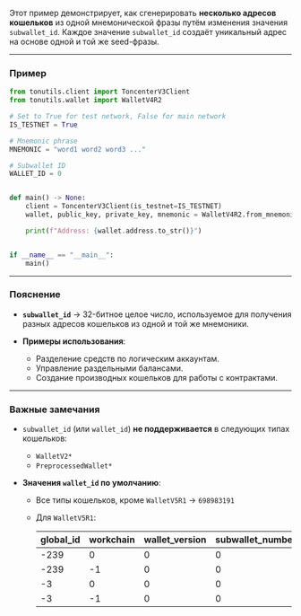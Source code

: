 Этот пример демонстрирует, как сгенерировать **несколько адресов кошельков** из одной мнемонической фразы путём изменения значения `subwallet_id`.
Каждое значение `subwallet_id` создаёт уникальный адрес на основе одной и той же seed-фразы.

---

### Пример

```python
from tonutils.client import ToncenterV3Client
from tonutils.wallet import WalletV4R2

# Set to True for test network, False for main network
IS_TESTNET = True

# Mnemonic phrase
MNEMONIC = "word1 word2 word3 ..."

# Subwallet ID
WALLET_ID = 0


def main() -> None:
    client = ToncenterV3Client(is_testnet=IS_TESTNET)
    wallet, public_key, private_key, mnemonic = WalletV4R2.from_mnemonic(client, MNEMONIC, WALLET_ID)

    print(f"Address: {wallet.address.to_str()}")


if __name__ == "__main__":
    main()
```

---

### Пояснение

* **`subwallet_id`** → 32-битное целое число, используемое для получения разных адресов кошельков из одной и той же мнемоники.
* **Примеры использования**:

    * Разделение средств по логическим аккаунтам.
    * Управление раздельными балансами.
    * Создание производных кошельков для работы с контрактами.

---

### Важные замечания

* `subwallet_id` (или `wallet_id`) **не поддерживается** в следующих типах кошельков:

    * `WalletV2*`
    * `PreprocessedWallet*`

* **Значения `wallet_id` по умолчанию**:

    * Все типы кошельков, кроме `WalletV5R1` → `698983191`
    * Для `WalletV5R1`:

        | global_id | workchain | wallet_version | subwallet_number | wallet_id  |
        |-----------|-----------|----------------|------------------|------------|
        | -239      | 0         | 0              | 0                | 2147483409 |
        | -239      | -1        | 0              | 0                | 8388369    |
        | -3        | 0         | 0              | 0                | 2147483645 |
        | -3        | -1        | 0              | 0                | 8388605    |
